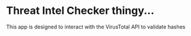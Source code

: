 # Threat Intel Checker thingy...

This app is designed to interact with the VirusTotal API to validate hashes

